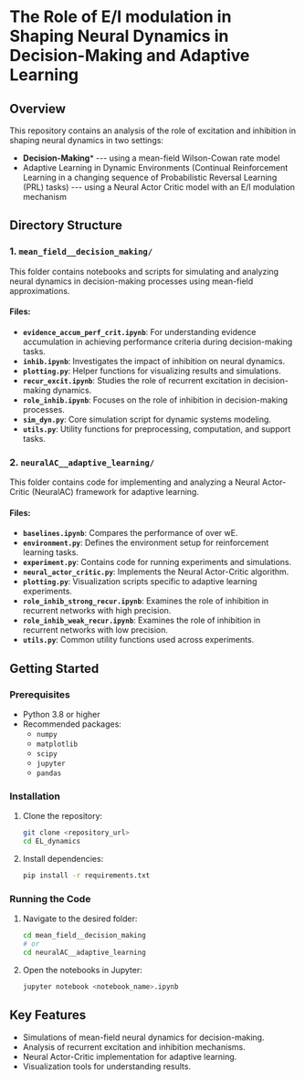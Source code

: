 # The Role of E/I modulation in Shaping Neural Dynamics in Decision-Making and Adaptive Learning

## Overview

This repository contains an analysis of the role of excitation and inhibition in shaping neural dynamics in two settings:
* **Decision-Making*** --- using a mean-field Wilson-Cowan rate model
* Adaptive Learning in Dynamic Environments (Continual Reinforcement Learning in a changing sequence of Probabilistic Reversal Learning (PRL) tasks) --- using a Neural Actor Critic model with an E/I modulation mechanism 

## Directory Structure

### 1. `mean_field__decision_making/`
This folder contains notebooks and scripts for simulating and analyzing neural dynamics in decision-making processes using mean-field approximations.

#### Files:
- **`evidence_accum_perf_crit.ipynb`**: For understanding evidence accumulation in achieving performance criteria during decision-making tasks.
- **`inhib.ipynb`**: Investigates the impact of inhibition on neural dynamics.
- **`plotting.py`**: Helper functions for visualizing results and simulations.
- **`recur_excit.ipynb`**: Studies the role of recurrent excitation in decision-making dynamics.
- **`role_inhib.ipynb`**: Focuses on the role of inhibition in decision-making processes.
- **`sim_dyn.py`**: Core simulation script for dynamic systems modeling.
- **`utils.py`**: Utility functions for preprocessing, computation, and support tasks.

### 2. `neuralAC__adaptive_learning/`
This folder contains code for implementing and analyzing a Neural Actor-Critic (NeuralAC) framework for adaptive learning.

#### Files:
- **`baselines.ipynb`**: Compares the performance of over wE.
- **`environment.py`**: Defines the environment setup for reinforcement learning tasks.
- **`experiment.py`**: Contains code for running experiments and simulations.
- **`neural_actor_critic.py`**: Implements the Neural Actor-Critic algorithm.
- **`plotting.py`**: Visualization scripts specific to adaptive learning experiments.
- **`role_inhib_strong_recur.ipynb`**: Examines the role of inhibition in recurrent networks with high precision.
- **`role_inhib_weak_recur.ipynb`**: Examines the role of inhibition in recurrent networks with low precision.
- **`utils.py`**: Common utility functions used across experiments.

## Getting Started

### Prerequisites
- Python 3.8 or higher
- Recommended packages:
    - `numpy`
    - `matplotlib`
    - `scipy`
    - `jupyter`
    - `pandas`

### Installation
1. Clone the repository:
   ```bash
   git clone <repository_url>
   cd EL_dynamics
   ```
2. Install dependencies:
   ```bash
   pip install -r requirements.txt
   ```

### Running the Code
1. Navigate to the desired folder:
   ```bash
   cd mean_field__decision_making
   # or
   cd neuralAC__adaptive_learning
   ```
2. Open the notebooks in Jupyter:
   ```bash
   jupyter notebook <notebook_name>.ipynb
   ```

## Key Features
- Simulations of mean-field neural dynamics for decision-making.
- Analysis of recurrent excitation and inhibition mechanisms.
- Neural Actor-Critic implementation for adaptive learning.
- Visualization tools for understanding results.


